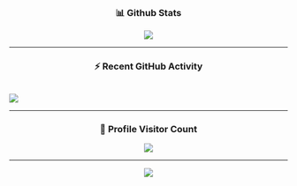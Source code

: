 <h3 align="center">📊 Github Stats</h3>
<p align="center">
    <img height:"10%"
        src="https://github-readme-streak-stats.herokuapp.com/?user=Squifordl&theme=algolia&background=FFFFFF00&hide_border=true" />
</p>

----------

<h3 align="center">⚡ Recent GitHub Activity</h3>
<br />
<a href="https://github.com/Squifordl"><img
        src="https://activity-graph.herokuapp.com/graph?username=Squifordl&custom_title=Squifordl's%20Contribution%20Graph&theme=react-dark" /></a>
<br />

----------

<h3 align="center">📍 Profile Visitor Count</h3>
<p align="center">
    <img src="https://profile-counter.glitch.me/Squiford/count.svg" />
</p>

---------

<p align="center">
    <img src="https://github.com/Squifordl/Squifordl/blob/main/github-contribution-grid-snake.svg" />
</p>
